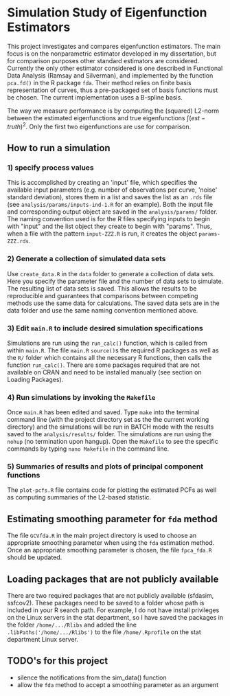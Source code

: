 Simulation Study of Eigenfunction Estimators
============================================

This project investigates and compares eigenfunction estimators. The main focus is on the nonparametric estimator developed in my dissertation, but for comparison purposes other standard estimators are considered. Currently the only other estimator considered is one described in Functional Data Analysis (Ramsay and Silverman), and implemented by the function `pca.fd()` in the R package `fda`. Their method relies on finite basis representation of curves, thus a pre-packaged set of basis functions must be chosen. The current implementation uses a B-spline basis.

The way we measure performance is by computing the (squared) L2-norm between the estimated eigenfunctions and true eigenfunctions $\int(est-truth)^2$. Only the first two eigenfunctions are use for comparison. 

How to run a simulation
-----------------------------
### 1) specify process values 

This is accomplished by creating an 'input' file, which specifies the available input parameters (e.g. number of observations per curve, 'noise' standard deviation), stores them in a list and saves the list as an `.rds` file (see `analysis/params/inputs-ind-1.R` for an example). Both the input file and corresponding output object are saved in the `analysis/params/` folder. The naming convention used is for the R files specifying inputs to begin with "input" and the list object they create to begin with "params". Thus, when a file with the pattern `input-ZZZ.R` is run, it creates the object `params-ZZZ.rds`.

### 2) Generate a collection of simulated data sets

Use `create_data.R` in the `data` folder to generate a collection of data sets. Here you specify the parameter file and the number of data sets to simulate. The resulting list of data sets is saved. This allows the results to be reproducible and guarantees that comparisons between competing methods use the same data for calculations. The saved data sets are in the data folder and use the same naming convention mentioned above.

### 3) Edit `main.R` to include desired simulation specifications

Simulations are run using the `run_calc()` function, which is called from within `main.R`. The file `main.R` `source()`s the required R packages as well as the `R/` folder which contains all the necessary R functions, then calls the function `run_calc()`. There are some packages required that are not available on CRAN and need to be installed manually (see section on Loading Packages).

### 4) Run simulations by invoking the `Makefile`

Once `main.R` has been edited and saved. Type `make` into the terminal command line (with the project directory set as the the current working directory) and the simulations will be run in BATCH mode with the results saved to the `analysis/results/` folder. The simulations are run using the `nohup` (no termination upon hangup). Open the `Makefile` to see the specific commands by typing `nano Makefile` in the command line.

### 5) Summaries of results and plots of principal component functions

The `plot-pcfs.R` file contains code for plotting the estimated PCFs as well as computing summaries of the L2-based statistic.

Estimating smoothing parameter for `fda` method
-----------------------------
The file `GCVfda.R` in the main project directory is used to choose an appropriate smoothing parameter when using the `fda` estimation method. Once an appropriate smoothing parameter is chosen, the file `fpca_fda.R` should be updated.  

Loading packages that are not publicly available
-----------------------------
There are two required packages that are not publicly available (sfdasim, ssfcov2). These packages need to be saved to a folder whose path is included in your R search path. For example, I do not have install privileges on the Linux servers in the stat department, so I have saved the packages in the folder `/home/.../Rlibs` and added the line `.libPaths('/home/.../Rlibs')` to the file `/home/.Rprofile` on the stat department Linux server. 

TODO's for this project
----------------------------------
 
- silence the notifications from the sim_data() function
- allow the `fda` method to accept a smoothing parameter as an argument





